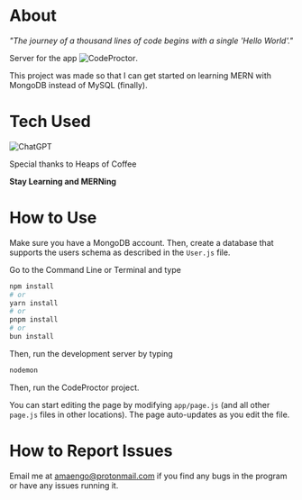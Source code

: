 # About

*"The journey of a thousand lines of code begins with a single 'Hello World'."*

Server for the app ![CodeProctor](https://github.com/thedevarchive/code-proctor/tree/main).

This project was made so that I can get started on learning MERN with MongoDB instead of MySQL (finally). 

# Tech Used

![ChatGPT](https://img.shields.io/badge/chatGPT-74aa9c?style=for-the-badge&logo=openai&logoColor=white)

Special thanks to Heaps of Coffee

**Stay Learning and MERNing**

# How to Use

Make sure you have a MongoDB account. Then, create a database that supports the users schema as described in the `User.js` file.

Go to the Command Line or Terminal and type 

```bash
npm install
# or
yarn install
# or
pnpm install
# or
bun install
```

Then, run the development server by typing

```bash
nodemon
```

Then, run the CodeProctor project. 

You can start editing the page by modifying `app/page.js` (and all other `page.js` files in other locations). The page auto-updates as you edit the file.

# How to Report Issues
Email me at amaengo@protonmail.com if you find any bugs in the program or have any issues running it.
